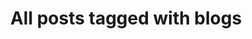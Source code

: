 ---
layout: tag
title: "All posts tagged with blogs"
permalink: /weblog/tags/blogs/
taxonomy: blogs
---
